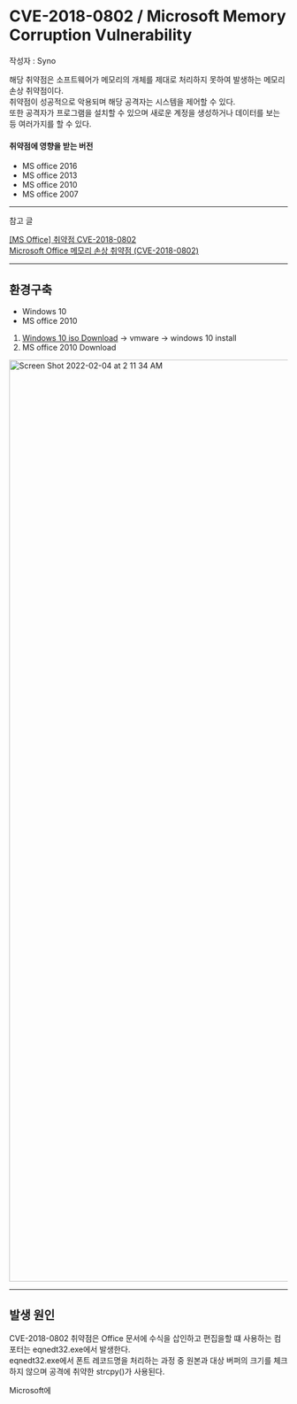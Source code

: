 # CVE-2018-0802 / Microsoft Memory Corruption Vulnerability
작성자 : Syno 

해당 취약점은 소프트웨어가 메모리의 개체를 제대로 처리하지 못하여 발생하는 메모리 손상 취약점이다.     
취약점이 성공적으로 악용되며 해당 공격자는 시스템을 제어할 수 있다.    
또한 공격자가 프로그램을 설치할 수 있으며 새로운 계정을 생성하거나 데이터를 보는 등 여러가지를 할 수 있다.

#### 취약점에 영향을 받는 버전
- MS office 2016
- MS office 2013
- MS office 2010
- MS office 2007

<hr>

참고 글

[[MS Office] 취약점 CVE-2018-0802](https://m.blog.naver.com/sunkwang0307/221382978088)     
[Microsoft Office 메모리 손상 취약점 (CVE-2018-0802)](https://two2sh.tistory.com/18)

<hr>

## 환경구축
- Windows 10     
- MS office 2010

1. [Windows 10 iso Download](https://www.microsoft.com/ko-kr/software-download/windows10ISO) -> vmware -> windows 10 install     
2. MS office 2010 Download

<img width="1666" alt="Screen Shot 2022-02-04 at 2 11 34 AM" src="https://user-images.githubusercontent.com/84657474/152393238-38493f83-5e8c-4dd8-bec8-2a027b9b49fd.png">

<hr>

## 발생 원인
CVE-2018-0802 취약점은 Office 문서에 수식을 삽인하고 편집을할 떄 사용하는 컴포터는 eqnedt32.exe에서 발생한다.     
eqnedt32.exe에서 폰트 레코드명을 처리하는 과정 중 원본과 대상 버퍼의 크기를 체크하지 않으며 공격에 취약한 strcpy()가 사용된다.

Microsoft에
